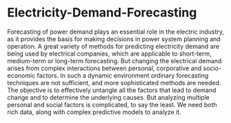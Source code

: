 # Electricity-Demand-Forecasting
Forecasting of power demand plays an essential role in the electric industry, as it provides the basis for making decisions in power system planning and operation.  A great variety of methods for predicting electricity demand are being used by electrical companies, which are applicable to short-term, medium-term or long-term forecasting.  But changing the electrical demand arises from complex interactions between personal, corporative and socio-economic factors. In such a dynamic environment ordinary forecasting techniques are not sufficient, and more sophisticated methods are needed.  The objective is to effectively untangle all the factors that lead to demand change and to determine the underlying causes. But analyzing multiple personal and social factors is complicated, to say the least. We need both rich data, along with complex predictive models to analyze it.
